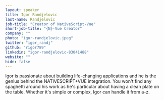 ```yaml
---
layout: speaker
title: Igor Randjelovic
last-name: Randjelovic
job-title: "Creator of NativeScript-Vue"
short-job-title: "{N}-Vue Creator"
company: ""
photo: "igor-randjelovic.jpeg"
twitter: "igor_randj"
github: "rigor789"
linkedin: "igor-randjelovic-83041488"
website: ""
hide: false
---
```


Igor is passionate about building life-changing applications and he is the genius behind the NATIVESCRIPT+VUE integration. You won't find any spaghetti around his work as he's particular about having a clean plate on the table. Whether it's simple or complex, Igor can handle it from a-z.